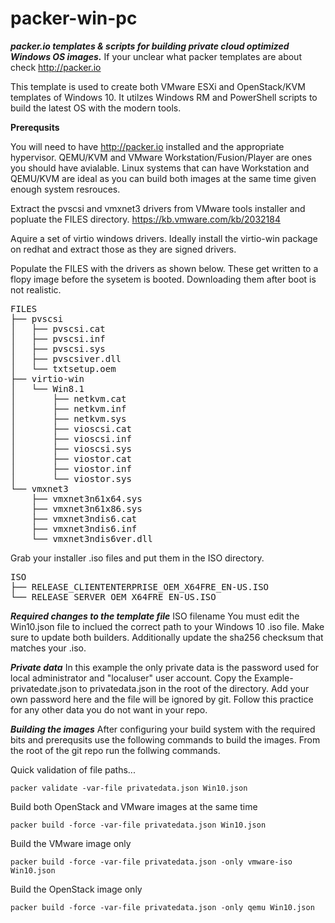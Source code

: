 # packer-win-pc
***packer.io templates &amp; scripts for building private cloud optimized Windows OS images.***
If your unclear what packer templates are about check http://packer.io

This template is used to create both VMware ESXi and OpenStack/KVM templates of Windows 10. It utilzes Windows RM and PowerShell scripts to build the latest OS with the modern tools.

**Prerequsits**

You will need to have http://packer.io installed and the appropriate hypervisor. QEMU/KVM and VMware Workstation/Fusion/Player are ones you should have avialable. Linux systems that can have Workstation and QEMU/KVM are ideal as you can build both images at the same time given enough system resrouces. 

Extract the pvscsi and vmxnet3 drivers from VMware tools installer and popluate the FILES directory. 
https://kb.vmware.com/kb/2032184

Aquire a set of virtio windows drivers. Ideally install the virtio-win package on redhat and extract those as they are signed drivers. 

Populate the FILES with the drivers as shown below. These get written to a flopy image before the sysetem is booted. Downloading them after boot is not realistic. 
<pre>
FILES
├── pvscsi
│   ├── pvscsi.cat
│   ├── pvscsi.inf
│   ├── pvscsi.sys
│   ├── pvscsiver.dll
│   └── txtsetup.oem
├── virtio-win
│   └── Win8.1
│       ├── netkvm.cat
│       ├── netkvm.inf
│       ├── netkvm.sys
│       ├── vioscsi.cat
│       ├── vioscsi.inf
│       ├── vioscsi.sys
│       ├── viostor.cat
│       ├── viostor.inf
│       └── viostor.sys
└── vmxnet3
    ├── vmxnet3n61x64.sys
    ├── vmxnet3n61x86.sys
    ├── vmxnet3ndis6.cat
    ├── vmxnet3ndis6.inf
    └── vmxnet3ndis6ver.dll
</pre>

Grab your installer .iso files and put them in the ISO directory. 
<pre>
ISO
├── RELEASE_CLIENTENTERPRISE_OEM_X64FRE_EN-US.ISO
└── RELEASE_SERVER_OEM_X64FRE_EN-US.ISO
</pre>

***Required changes to the template file***
ISO filename
You must edit the Win10.json file to inclued the correct path to your Windows 10 .iso file. Make sure to update both builders. Additionally update the sha256 checksum that matches your .iso. 

***Private data***
In this example the only private data is the password used for local administrator and "localuser" user account. Copy the Example-privatedate.json to privatedata.json in the root of the directory. Add your own password here and the file will be ignored by git. Follow this practice for any other data you do not want in your repo.  

***Building the images***
After configuring your build system with the required bits and prerequsits use the following commands to build the images. From the root of the git repo run the follwing commands. 

Quick validation of file paths...
<pre><code>packer validate -var-file privatedata.json Win10.json</pre></code>

Build both OpenStack and VMware images at the same time
<pre><code>packer build -force -var-file privatedata.json Win10.json</pre></code>

Build the VMware image only
<pre><code>packer build -force -var-file privatedata.json -only vmware-iso Win10.json</pre></code>

Build the OpenStack image only
<pre><code>packer build -force -var-file privatedata.json -only qemu Win10.json</pre></code>









